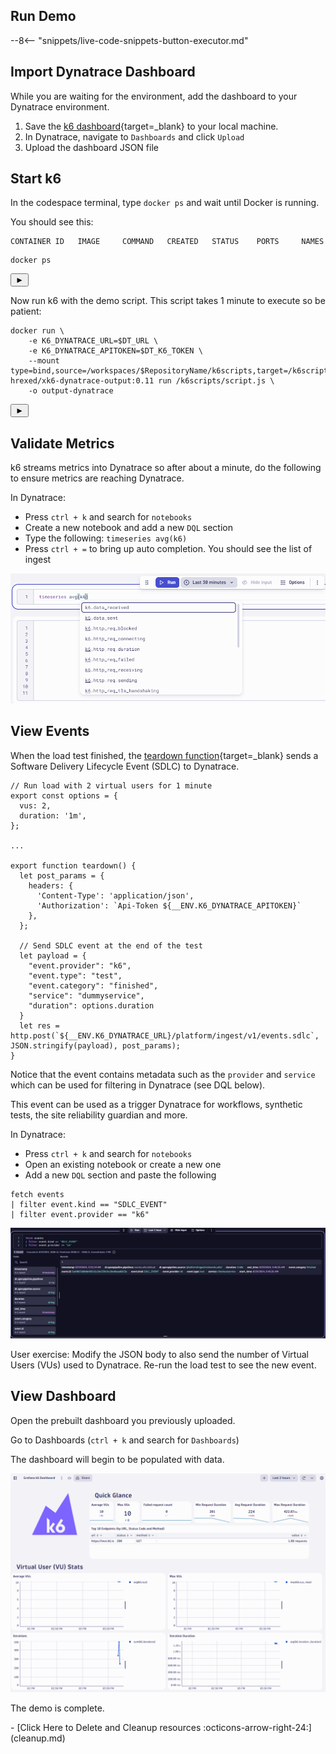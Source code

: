 ## Run Demo

--8<-- "snippets/live-code-snippets-button-executor.md"

## Import Dynatrace Dashboard

While you are waiting for the environment, add the dashboard to your Dynatrace environment.

1. Save the [k6 dashboard](https://github.com/dynatrace-perfclinics/obslab-k6/blob/main/dashboards/Grafana%20k6%20Dashboard.json){target=_blank} to your local machine.
1. In Dynatrace, navigate to `Dashboards` and click `Upload`
1. Upload the dashboard JSON file

## Start k6

In the codespace terminal, type `docker ps` and wait until Docker is running.

You should see this:

```
CONTAINER ID   IMAGE     COMMAND   CREATED   STATUS    PORTS     NAMES
```

``` {"name": "docker ps"}
docker ps
```

<button class="executor" onclick="sendRequest(this, 'docker ps')">&#9658;</button>

Now run k6 with the demo script. This script takes 1 minute to execute so be patient:

``` {"name": "docker run k6"}
docker run \
    -e K6_DYNATRACE_URL=$DT_URL \
    -e K6_DYNATRACE_APITOKEN=$DT_K6_TOKEN \
    --mount type=bind,source=/workspaces/$RepositoryName/k6scripts,target=/k6scripts hrexed/xk6-dynatrace-output:0.11 run /k6scripts/script.js \
    -o output-dynatrace
```

<button class="executor" onclick="sendRequest(this, 'docker run k6')">&#9658;</button>

## Validate Metrics

k6 streams metrics into Dynatrace so after about a minute, do the following to ensure metrics are reaching Dynatrace.

In Dynatrace:

* Press `ctrl + k` and search for `notebooks`
* Create a new notebook and add a new `DQL` section
* Type the following: `timeseries avg(k6)`
* Press `ctrl + =` to bring up auto completion. You should see the list of ingest

![notebook showing metrics](images/notebook-showing-metrics.png)

## View Events

When the load test finished, the [teardown function](https://github.com/Dynatrace/obslab-k6/blob/d2e11127f3a9e7665d67ab2015c7e4a2d7599b96/k6scripts/script.js#L17){target=_blank} sends a Software Delivery Lifecycle Event (SDLC) to Dynatrace.

```
// Run load with 2 virtual users for 1 minute
export const options = {
  vus: 2,
  duration: '1m',
};

...

export function teardown() {
  let post_params = {
    headers: {
      'Content-Type': 'application/json',
      'Authorization': `Api-Token ${__ENV.K6_DYNATRACE_APITOKEN}`
    },
  };

  // Send SDLC event at the end of the test
  let payload = {
    "event.provider": "k6",
    "event.type": "test",
    "event.category": "finished",
    "service": "dummyservice",
    "duration": options.duration
  }
  let res = http.post(`${__ENV.K6_DYNATRACE_URL}/platform/ingest/v1/events.sdlc`, JSON.stringify(payload), post_params);
}
```

Notice that the event contains metadata such as the `provider` and `service` which can be used for filtering in Dynatrace (see DQL below).

This event can be used as a trigger Dynatrace for workflows, synthetic tests, the site reliability guardian and more.

In Dynatrace:

* Press `ctrl + k` and search for `notebooks`
* Open an existing notebook or create a new one
* Add a new `DQL` section and paste the following

```
fetch events
| filter event.kind == "SDLC_EVENT"
| filter event.provider == "k6"
```

![sdlc event](images/sdlc-event.png)

User exercise: Modify the JSON body to also send the number of Virtual Users (VUs) used to Dynatrace. Re-run the load test to see the new event.

## View Dashboard

Open the prebuilt dashboard you previously uploaded.

Go to Dashboards (`ctrl + k` and search for `Dashboards`)

The dashboard will begin to be populated with data.

![Dynatrace Grafana k6 Dashboard](images/k6-dashboard.png)

The demo is complete.

<div class="grid cards" markdown>
- [Click Here to Delete and Cleanup resources :octicons-arrow-right-24:](cleanup.md)
</div>